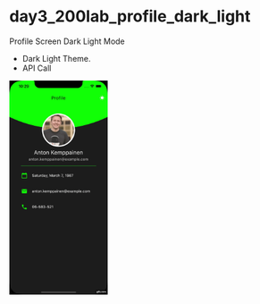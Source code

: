 # day3_200lab_profile_dark_light

Profile Screen Dark Light Mode
- Dark Light Theme.
- API Call


<img src="https://github.com/TrungNguyen1208/day3_200lab_profile_dark_light/blob/master/preview/demo.gif" width="35%"/>
